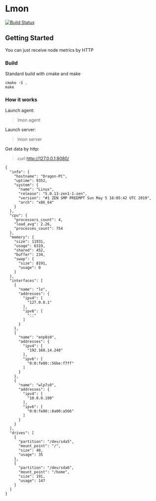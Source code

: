 # Lmon 

[![Build Status](https://drone.oceancraft.ru/api/badges/Yak/lmon/status.svg)](https://drone.oceancraft.ru/Yak/lmon)

## Getting Started

You can just receive node metrics by HTTP

### Build
Standard build with cmake and make

```
cmake -S .
make
```

### How it works

Launch agent:

> lmon agent

Launch server:

> lmon server

Get data by http:

> curl http://127.0.0.1:8080/

```
{
  "info": {
    "hostname": "Dragon-PC",
    "uptime": 9352,
    "system": {
      "name": "Linux",
      "release": "5.0.13-zen1-1-zen",
      "version": "#1 ZEN SMP PREEMPT Sun May 5 18:05:42 UTC 2019",
      "arch": "x86_64"
    }
  },
  "cpu": {
    "processors_count": 4,
    "load_avg": 2.26,
    "processes_count": 754
  },
  "memory": {
    "size": 11931,
    "usage": 6319,
    "shared": 452,
    "buffer": 234,
    "swap": {
      "size": 8191,
      "usage": 0
    }
  },
  "interfaces": [
    {
      "name": "lo",
      "addresses": {
        "ipv4": [
          "127.0.0.1"
        ],
        "ipv6": [
          "::"
        ]
      }
    },
    {
      "name": "enp8s0",
      "addresses": {
        "ipv4": [
          "192.168.14.248"
        ],
        "ipv6": [
          "0:0:fe80::56be:f7ff"
        ]
      }
    },
    {
      "name": "wlp7s0",
      "addresses": {
        "ipv4": [
          "10.0.0.100"
        ],
        "ipv6": [
          "0:0:fe80::8a00:a566"
        ]
      }
    }
  ],
  "drives": [
    {
      "partition": "/dev/sda5",
      "mount_point": "/",
      "size": 48,
      "usage": 35
    },
    {
      "partition": "/dev/sda6",
      "mount_point": "/home",
      "size": 191,
      "usage": 147
    }
  ]
}
```

